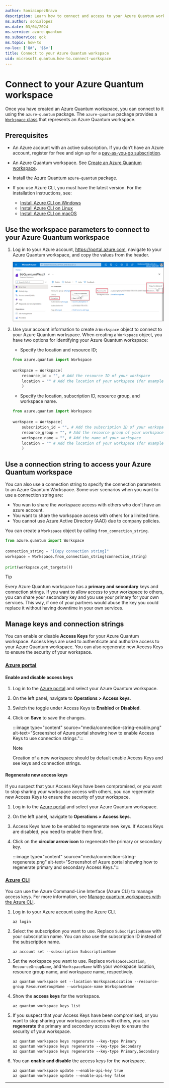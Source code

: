 ```yaml
---
author: SoniaLopezBravo
description: Learn how to connect and access to your Azure Quantum workspace using connection string and workspace parameters.
ms.author: sonialopez
ms.date: 03/04/2024
ms.service: azure-quantum
ms.subservice: qdk
ms.topic: how-to
no-loc: ['Q#', '$$v']
title: Connect to your Azure Quantum workspace
uid: microsoft.quantum.how-to.connect-workspace
---
```


# Connect to your Azure Quantum workspace

Once you have created an Azure Quantum workspace, you can connect to it using the `azure-quantum` package. The `azure-quantum` package provides a [`Workspace` class](/python/azure-quantum/azure.quantum.workspace) that represents an Azure Quantum workspace.

## Prerequisites

- An Azure account with an active subscription. If you don’t have an Azure account, register for free and sign up for a [pay-as-you-go subscription](https://azure.microsoft.com/pricing/purchase-options/pay-as-you-go).
- An Azure Quantum workspace. See [Create an Azure Quantum workspace](xref:microsoft.quantum.how-to.workspace).
- Install the Azure Quantum `azure-quantum` package.
- If you use Azure CLI, you must have the latest version. For the installation instructions, see:

    - [Install Azure CLI on Windows](/cli/azure/install-azure-cli-windows)
    - [Install Azure CLI on Linux](/cli/azure/install-azure-cli-linux)
    - [Install Azure CLI on macOS](/cli/azure/install-azure-cli-macos)

## Use the workspace parameters to connect to your Azure Quantum workspace

1. Log in to your Azure account, <https://portal.azure.com>, navigate to your Azure Quantum workspace, and copy the values from the header.

    ![How to retrieve the resource ID and location from an Azure Quantum workspace](media/azure-quantum-resource-id.png)

1. Use your account information to create a `Workspace` object to connect to your Azure Quantum workspace. When creating a `Workspace` object, you have two options for identifying your Azure Quantum workspace:

    - Specify the location and resource ID;

    ```python
    from azure.quantum import Workspace 

    workspace = Workspace(  
        resource_id = "", # Add the resource ID of your workspace
        location = "" # Add the location of your workspace (for example "westus")
        )
    ```

    - Specify the location, subscription ID, resource group, and workspace name.
    
    ```python
    from azure.quantum import Workspace 

    workspace = Workspace(  
        subscription_id = "", # Add the subscription ID of your workspace
        resource_group = "", # Add the resource group of your workspace
        workspace_name = "", # Add the name of your workspace
        location = "" # Add the location of your workspace (for example "westus")
        )
    ```

## Use a connection string to access your Azure Quantum workspace

You can also use a connection string to specify the connection parameters to an Azure Quantum Workspace. Some user scenarios when you want to use a connection string are:

- You wan to share the workspace access with others who don't have an azure account.
- You want to share the workspace access with others for a limited time.
- You cannot use Azure Active Directory (AAD) due to company policies.

You can create a `Workspace` object by calling `from_connection_string`.

```python
from azure.quantum import Workspace 

connection_string = "[Copy connection string]" 
workspace = Workspace.from_connection_string(connection_string) 

print(workspace.get_targets()) 
```

> [!TIP]
> Every Azure Quantum workspace has a **primary and secondary** keys and connection strings. If you want to allow access to your workspace to others, you can share your secondary key and you use your primary for your own services. This way, if one of your partners would abuse the key you could replace it without having downtime in your own services.

## Manage keys and connection strings

You can enable or disable **Access Keys** for your Azure Quantum workspace. Access keys are used to authenticate and authorize access to your Azure Quantum workspace. You can also regenerate new Access Keys to ensure the security of your workspace.

### [Azure portal](#tab/portal)

#### Enable and disable access keys

1. Log in to the [Azure portal](https://portal.azure.com/) and select your Azure Quantum workspace.
1. On the left panel, navigate to **Operations > Access keys**.
1. Switch the toggle under Access Keys to **Enabled** or **Disabled**.
1. Click on **Save** to save the changes.

    :::image type="content" source="media/connection-string-enable.png" alt-text="Screenshot of Azure portal showing how to enable Access Keys to use connection strings.":::

    > [!NOTE]
    > Creation of a new workspace should by default enable Access Keys and see keys and connection strings.

#### Regenerate new access keys

If you suspect that your Access Keys have been compromised, or you want to stop sharing your workspace access with others, you can regenerate new Access Keys to ensure the security of your workspace.

1. Log in to the [Azure portal](https://portal.azure.com/) and select your Azure Quantum workspace.
1. On the left panel, navigate to **Operations > Access keys**.
1. Access Keys have to be enabled to regenerate new keys. If Access Keys are disabled, you need to enable them first.
1. Click on the **circular arrow icon** to regenerate the primary or secondary key.

    :::image type="content" source="media/connection-string-regenerate.png" alt-text="Screenshot of Azure portal showing how to regenerate primary and secondary Access Keys.":::

### [Azure CLI](#tab/azurecli)

You can use the Azure Command-Line Interface (Azure CLI) to manage access keys. For more information, see [Manage quantum workspaces with the Azure CLI](xref:microsoft.quantum.workspaces-cli).

1. Log in to your Azure account using the Azure CLI.

    ```azurecli
    az login
    ```

1. Select the subscription you want to use. Replace `SubscriptionName` with your subscription name. You can also use the subscription ID instead of the subscription name.

    ```azurecli
    az account set --subscription SubscriptionName
    ```

1. Set the workspace you want to use. Replace `WorkspaceLocation`, `ResourceGroupName`, and `WorkspaceName` with your workspace location, resource group name, and workspace name, respectively.

    ```azurecli	
    az quantum workspace set --location WorkspaceLocation --resource-group ResourceGroupName --workspace-name WorkspaceName
    ```

1. Show the **access keys** for the workspace.

    ```azurecli
    az quantum workspace keys list 
    ```

1. If you suspect that your Access Keys have been compromised, or you want to stop sharing your workspace access with others, you can **regenerate** the primary and secondary access keys to ensure the security of your workspace.

    ```azurecli
    az quantum workspace keys regenerate --key-type Primary 
    az quantum workspace keys regenerate --key-type Secondary 
    az quantum workspace keys regenerate --key-type Primary,Secondary 
    ```

1. You can **enable and disable** the access keys for the workspace.

    ```azurecli
    az quantum workspace update --enable-api-key true 
    az quantum workspace update --enable-api-key false 
    ```

***